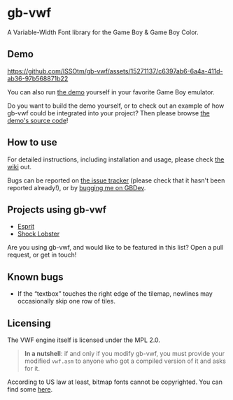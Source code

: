 
# gb-vwf

A Variable-Width Font library for the Game Boy & Game Boy Color.

## Demo

https://github.com/ISSOtm/gb-vwf/assets/15271137/c6397ab6-6a4a-411d-ab36-97b568871b22

You can also run [the demo](https://github.com/ISSOtm/gb-vwf-demo/releases/latest) yourself in your favorite Game Boy emulator.

Do you want to build the demo yourself, or to check out an example of how gb-vwf could be integrated into your project?
Then please browse [the demo's source code](https://github.com/ISSOtm/gb-vwf-demo)!

## How to use

For detailed instructions, including installation and usage, please check [the wiki](https://github.com/ISSOtm/gb-vwf/wiki) out.

Bugs can be reported on [the issue tracker](https://github.com/ISSOtm/gb-vwf/issues) (please check that it hasn't been reported already!), or by [bugging me on GBDev](https://gbdev.io/chat).

## Projects using gb-vwf

- [Esprit](https://github.com/eievui5/esprit)
- [Shock Lobster](https://github.com/tbsp/shock-lobster)

Are you using gb-vwf, and would like to be featured in this list?
Open a pull request, or get in touch!

## Known bugs

- If the “textbox” touches the right edge of the tilemap, newlines may occasionally skip one row of tiles.

## Licensing

The VWF engine itself is licensed under the MPL 2.0.

> **In a nutshell**: if and only if you modify gb-vwf, you must provide your modified `vwf.asm` to anyone who got a compiled version of it and asks for it.

According to US law at least, bitmap fonts cannot be copyrighted.
You can find some [here](https://github.com/pinobatch/bitmap-fonts/tree/master/vwf).
